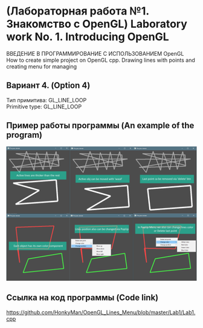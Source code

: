 # (Лабораторная работа №1. Знакомство с OpenGL) Laboratory work No. 1. Introducing OpenGL
ВВЕДЕНИЕ В ПРОГРАММИРОВАНИЕ С ИСПОЛЬЗОВАНИЕМ OpenGL  
How to create simple project on OpenGL cpp. Drawing lines with points and creating menu for managing

## Вариант 4. (Option 4)
Тип примитива: GL_LINE_LOOP  
Primitive type: GL_LINE_LOOP  

## Пример работы программы (An example of the program)
![Пример работы приложения (An example of the program)](/example.png)

## Ссылка на код программы (Code link)
https://github.com/HonkyMan/OpenGL_Lines_Menu/blob/master/Lab1/Lab1.cpp
